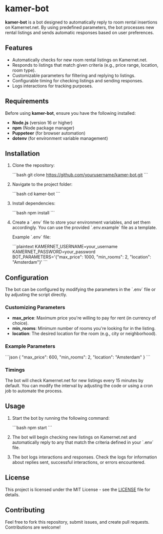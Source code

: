 # kamer-bot

**kamer-bot** is a bot designed to automatically reply to room rental insertions on Kamernet.net. By using predefined parameters, the bot processes new rental listings and sends automatic responses based on user preferences.

## Features

- Automatically checks for new room rental listings on Kamernet.net.
- Responds to listings that match given criteria (e.g., price range, location, room type).
- Customizable parameters for filtering and replying to listings.
- Configurable timing for checking listings and sending responses.
- Logs interactions for tracking purposes.

## Requirements

Before using **kamer-bot**, ensure you have the following installed:

- **Node.js** (version 16 or higher)
- **npm** (Node package manager)
- **Puppeteer** (for browser automation)
- **dotenv** (for environment variable management)

## Installation

1. Clone the repository:

   \`\`\`bash
   git clone https://github.com/yourusername/kamer-bot.git
   \`\`\`

2. Navigate to the project folder:

   \`\`\`bash
   cd kamer-bot
   \`\`\`

3. Install dependencies:

   \`\`\`bash
   npm install
   \`\`\`

4. Create a \`.env\` file to store your environment variables, and set them accordingly. You can use the provided \`.env.example\` file as a template.

   Example \`.env\` file:

   \`\`\`plaintext
   KAMERNET_USERNAME=your_username
   KAMERNET_PASSWORD=your_password
   BOT_PARAMETERS='{"max_price": 1000, "min_rooms": 2, "location": "Amsterdam"}'
   \`\`\`

## Configuration

The bot can be configured by modifying the parameters in the \`.env\` file or by adjusting the script directly.

### Customizing Parameters

- **max_price**: Maximum price you're willing to pay for rent (in currency of choice).
- **min_rooms**: Minimum number of rooms you're looking for in the listing.
- **location**: The desired location for the room (e.g., city or neighborhood).

### Example Parameters

\`\`\`json
{
"max_price": 600,
"min_rooms": 2,
"location": "Amsterdam"
}
\`\`\`

### Timings

The bot will check Kamernet.net for new listings every 15 minutes by default. You can modify the interval by adjusting the code or using a cron job to automate the process.

## Usage

1. Start the bot by running the following command:

   \`\`\`bash
   npm start
   \`\`\`

2. The bot will begin checking new listings on Kamernet.net and automatically reply to any that match the criteria defined in your \`.env\` file.

3. The bot logs interactions and responses. Check the logs for information about replies sent, successful interactions, or errors encountered.

## License

This project is licensed under the MIT License - see the [LICENSE](LICENSE) file for details.

## Contributing

Feel free to fork this repository, submit issues, and create pull requests. Contributions are welcome!

